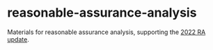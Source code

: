 # reasonable-assurance-analysis

Materials for reasonable assurance analysis, supporting the [2022 RA update](https://drive.google.com/file/d/18HHMx4U6vHNrFyepEFuoTJ_sEKyTA_gu/view?usp=sharing).